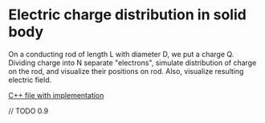 # Electric charge distribution in solid body

On a conducting rod of length L with diameter D, we put a charge Q.
Dividing charge into N separate "electrons", simulate distribution of charge on the rod, and visualize their positions on rod.
Also, visualize resulting electric field.


[C++ file with implementation](/docs_examples/examples/example6_electric_charge_distribution.cpp)

// TODO 0.9